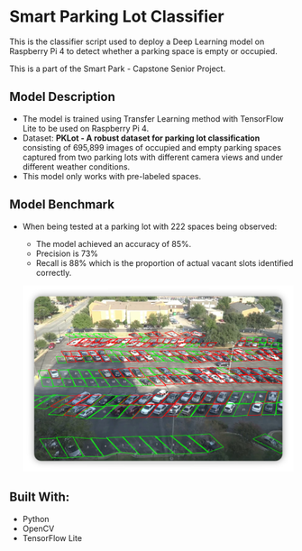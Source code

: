 # Smart Parking Lot Classifier
This is the classifier script used to deploy a Deep Learning model on Raspberry Pi 4 to detect whether a parking space is empty or occupied.

This is a part of the Smart Park - Capstone Senior Project.

## Model Description
* The model is trained using Transfer  Learning method with TensorFlow Lite to be used on Raspberry Pi 4.
* Dataset: **PKLot - A robust dataset for parking lot classification** consisting of 695,899 images of occupied and empty parking spaces captured from two parking lots with different camera views and under different weather conditions.
* This model only works with pre-labeled spaces.

## Model Benchmark
 * When being tested at a parking lot with 222 spaces being observed:
	 * The model achieved an accuracy of 85%.
	 * Precision is 73%
	 * Recall is 88% which is the proportion of actual vacant slots identified correctly.
	 
	 ![enter image description here](https://github.com/vunguyen7797/SmartParkingLot-Classifier/blob/main/screenshots/Picture1.png?raw=true)

## Built With:
* Python
* OpenCV
* TensorFlow Lite
